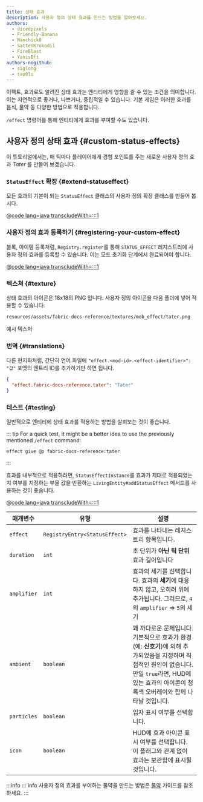 ```yaml
---
title: 상태 효과
description: 사용자 정의 상태 효과를 만드는 방법을 알아보세요.
authors:
  - dicedpixels
  - Friendly-Banana
  - Manchick0
  - SattesKrokodil
  - FireBlast
  - YanisBft
authors-nogithub:
  - siglong
  - tao0lu
---
```


이펙트, 효과로도 알려진 상태 효과는 엔티티에게 영향을 줄 수 있는 조건을 의미합니다. 이는 자연적으로 좋거나, 나쁘거나, 중립적일 수 있습니다. 기본 게임은 이러한 효과를 음식, 물약 등 다양한 방법으로 적용합니다.

`/effect` 명령어를 통해 엔티티에게 효과를 부여할 수도 있습니다.

## 사용자 정의 상태 효과 {#custom-status-effects}

이 튜토리얼에서는, 매 틱마다 플레이어에게 경험 포인트를 주는 새로운 사용자 정의 효과 _Tater_ 를 만들어 보겠습니다.

### `StatusEffect` 확장 {#extend-statuseffect}

모든 효과의 기본이 되는 `StatusEffect` 클래스의 사용자 정의 확장 클래스를 만들어 봅시다.

@[code lang=java transcludeWith=:::1](@/reference/1.21.8/src/main/java/com/example/docs/effect/TaterEffect.java)

### 사용자 정의 효과 등록하기 {#registering-your-custom-effect}

블록, 아이템 등록처럼, `Registry.register`를 통해 `STATUS_EFFECT` 레지스트리에 사용자 정의 효과를 등록할 수 있습니다. 이는 모드 초기화 단계에서 완료되어야 합니다.

@[code lang=java transcludeWith=:::1](@/reference/1.21.8/src/main/java/com/example/docs/effect/FabricDocsReferenceEffects.java)

### 텍스쳐 {#texture}

상태 효과의 아이콘은 18x18의 PNG 입니다. 사용자 정의 아이콘을 다음 폴더에 넣어 적용할 수 있습니다:

```:no-line-numbers
resources/assets/fabric-docs-reference/textures/mob_effect/tater.png
```

<DownloadEntry visualURL="/assets/develop/tater-effect.png" downloadURL="/assets/develop/tater-effect-icon.png">예시 텍스처</DownloadEntry>

### 번역 {#translations}

다른 현지화처럼, 간단히 언어 파일에 `"effect.<mod-id>.<effect-identifier>": "값"` 포맷의 엔트리 ID를 추가하기만 하면 됩니다.

```json
{
  "effect.fabric-docs-reference.tater": "Tater"
}
```

### 테스트 {#testing}

일반적으로 엔티티에 상태 효과를 적용하는 방법을 살펴보는 것이 좋습니다.

::: tip
For a quick test, it might be a better idea to use the previously mentioned `/effect` command:

```mcfunction
effect give @p fabric-docs-reference:tater
```

:::

효과를 내부적으로 적용하려면, `StatusEffectInstance`를 효과가 제대로 적용되었는지 여부를 지정하는 부울 값을 반환하는 `LivingEntity#addStatusEffect` 메서드를 사용하는 것이 좋습니다.

@[code lang=java transcludeWith=:::1](@/reference/1.21.8/src/main/java/com/example/docs/ReferenceMethods.java)

| 매개변수        | 유형                            | 설명                                                                                                                                                                                                             |
| ----------- | ----------------------------- | -------------------------------------------------------------------------------------------------------------------------------------------------------------------------------------------------------------- |
| `effect`    | `RegistryEntry<StatusEffect>` | 효과를 나타내는 레지스트리 항목입니다.                                                                                                                                                                          |
| `duration`  | `int`                         | 초 단위가 **아닌** **틱 단위** 효과 길이입니다                                                                                                                                                                                 |
| `amplifier` | `int`                         | 효과의 세기를 선택합니다. 효과의 **세기**에 대응하지 않고, 오히려 위에 추가됩니다. 그러므로, `4`의 `amplifier` => `5`의 세기                                                                                            |
| `ambient`   | `boolean`                     | 꽤 까다로운 문제입니다. 기본적으로 효과가 환경 (예: **신호기**)에 의해 추가되었음을 지정하며 직접적인 원인이 없습니다. 만일 `true`라면, HUD에 있는 효과의 아이콘이 청록색 오버레이와 함께 나타날 것입니다. |
| `particles` | `boolean`                     | 입자 표시 여부를 선택합니다.                                                                                                                                                                               |
| `icon`      | `boolean`                     | HUD에 효과 아이콘 표시 여부를 선택합니다. 이 플래그와 관계 없이 효과는 보관함에 표시될 것입니다.                                                                                                                      |

:::info
::: info
사용자 정의 효과를 부여하는 물약을 만드는 방법은 [물약](../items/potions) 가이드를 참조하세요.
:::
